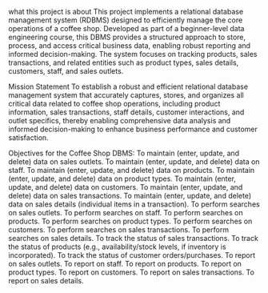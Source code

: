 what this project is about
This project implements a relational database management system (RDBMS) designed to efficiently manage the core operations of a coffee shop. Developed as part of a beginner-level data engineering course, this DBMS provides a structured approach to store, process, and access critical business data, enabling robust reporting and informed decision-making. The system focuses on tracking products, sales transactions, and related entities such as product types, sales details, customers, staff, and sales outlets.

Mission Statement
To establish a robust and efficient relational database management system that accurately captures, stores, and organizes all critical data related to coffee shop operations, including product information, sales transactions, staff details, customer interactions, and outlet specifics, thereby enabling comprehensive data analysis and informed decision-making to enhance business performance and customer satisfaction.

Objectives for the Coffee Shop DBMS:
To maintain (enter, update, and delete) data on sales outlets.
To maintain (enter, update, and delete) data on staff.
To maintain (enter, update, and delete) data on products.
To maintain (enter, update, and delete) data on product types.
To maintain (enter, update, and delete) data on customers.
To maintain (enter, update, and delete) data on sales transactions.
To maintain (enter, update, and delete) data on sales details (individual items in a transaction).
To perform searches on sales outlets.
To perform searches on staff.
To perform searches on products.
To perform searches on product types.
To perform searches on customers.
To perform searches on sales transactions.
To perform searches on sales details.
To track the status of sales transactions.
To track the status of products (e.g., availability/stock levels, if inventory is incorporated).
To track the status of customer orders/purchases.
To report on sales outlets.
To report on staff.
To report on products.
To report on product types.
To report on customers.
To report on sales transactions.
To report on sales details.
